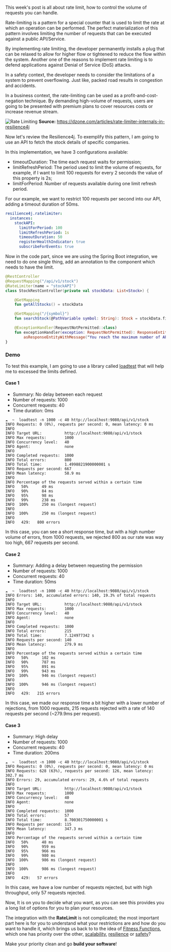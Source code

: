 This week's post is all about rate limit, how to control the volume of requests you can handle.

Rate-limiting is a pattern for a special counter that is used to limit the rate at which an operation can be performed. The perfect materialization of this pattern involves limiting the number of requests that can be executed against a public API/Service.

By implementing rate limiting, the developer permanently installs a plug that can be relaxed to allow for higher flow or tightened to reduce the flow within the system. Another one of the reasons to implement rate limiting is to defend applications against Denial of Service (DoS) attacks.

In a safety context, the developer needs to consider the limitations of a system to prevent overflowing. Just like, packed road results in congestion and accidents.

In a business context, the rate-limiting can be used as a profit-and-cost-negation technique. By demanding high-volume of requests, users are going to be presented with premium plans to cover resources costs or increase revenue stream.

![Rate Limiting](/images/d/188e2e7caeec4cbc705a8a7f9032a013)
**Source:** https://dzone.com/articles/rate-limiter-internals-in-resilience4j

Now let's review the Resilience4j. To exemplify this pattern, I am going to use an API to fetch the stock details of specific companies.

In this implementation, we have 3 configurations available:

- timeoutDuration: The time each request waits for permission;
- limitRefreshPeriod: The period used to limit the volume of requests, for example, if I want to limit 100 requests for every 2 seconds the value of this property is 2s;
- limitForPeriod: Number of requests available during one limit refresh period.

For our example, we want to restrict 100 requests per second into our API, adding a timeout duration of 50ms.

```yaml
resilience4j.ratelimiter:
  instances:
    stockAPI:
      limitForPeriod: 100
      limitRefreshPeriod: 1s
      timeoutDuration: 50
      registerHealthIndicator: true
      subscribeForEvents: true
```

Now in the code part, since we are using the Spring Boot integration, we need to do one single thing, add an annotation to the component which needs to have the limit.

```kotlin
@RestController
@RequestMapping("/api/v1/stock")
@RateLimiter(name = "stockAPI")
class StockRestController(private val stockData: List<Stock>) {

    @GetMapping
    fun getAllStocks() = stockData

    @GetMapping("/{symbol}")
    fun searchStock(@PathVariable symbol: String): Stock = stockData.findBySymbol(symbol)

    @ExceptionHandler(RequestNotPermitted::class)
    fun exceptionHandler(exception: RequestNotPermitted): ResponseEntity<ErrorDetails> =
        asResponseEntityWithMessage("You reach the maximum number of API calls")
}
```

### Demo

To test this example, I am going to use a library called [loadtest](https://www.npmjs.com/package/loadtest) that will help me to excessed the limits defined.

#### Case 1

- Summary: No delay between each request
- Number of requests: 1000
- Concurrent requests: 40
- Time duration: 0ms

```
☁  ~  loadtest -n 1000 -c 40 http://localhost:9080/api/v1/stock
INFO Requests: 0 (0%), requests per second: 0, mean latency: 0 ms
INFO
INFO Target URL:          http://localhost:9080/api/v1/stock
INFO Max requests:        1000
INFO Concurrency level:   40
INFO Agent:               none
INFO
INFO Completed requests:  1000
INFO Total errors:        800
INFO Total time:          1.4998821900000001 s
INFO Requests per second: 667
INFO Mean latency:        58.9 ms
INFO
INFO Percentage of the requests served within a certain time
INFO   50%      49 ms
INFO   90%      84 ms
INFO   95%      98 ms
INFO   99%      238 ms
INFO  100%      250 ms (longest request)
INFO
INFO  100%      250 ms (longest request)
INFO
INFO   429:   800 errors
```

In this case, you can see a short response time, but with a high number volume of errors, from 1000 requests, we rejected 800 as our rate was way too high, 667 requests per second.

#### Case 2

- Summary: Adding a delay between requesting the permission
- Number of requests: 1000
- Concurrent requests: 40
- Time duration: 50ms

```
☁  ~  loadtest -n 1000 -c 40 http://localhost:9080/api/v1/stock
INFO Errors: 140, accumulated errors: 140, 19.3% of total requests
INFO
INFO Target URL:          http://localhost:9080/api/v1/stock
INFO Max requests:        1000
INFO Concurrency level:   40
INFO Agent:               none
INFO
INFO Completed requests:  1000
INFO Total errors:        215
INFO Total time:          7.124977342 s
INFO Requests per second: 140
INFO Mean latency:        279.9 ms
INFO
INFO Percentage of the requests served within a certain time
INFO   50%      102 ms
INFO   90%      787 ms
INFO   95%      891 ms
INFO   99%      943 ms
INFO  100%      946 ms (longest request)
INFO
INFO  100%      946 ms (longest request)
INFO
INFO   429:   215 errors
```

In this case, we made our response time a bit higher with a lower number of rejections, from 1000 requests, 215 requests rejected with a rate of 140 requests per second (~279.9ms per request).

#### Case 3

- Summary: High delay
- Number of requests: 1000
- Concurrent requests: 40
- Time duration: 200ms

```
☁  ~  loadtest -n 1000 -c 40 http://localhost:9080/api/v1/stock
INFO Requests: 0 (0%), requests per second: 0, mean latency: 0 ms
INFO Requests: 628 (63%), requests per second: 126, mean latency: 302.7 ms
INFO Errors: 29, accumulated errors: 29, 4.6% of total requests
INFO
INFO Target URL:          http://localhost:9080/api/v1/stock
INFO Max requests:        1000
INFO Concurrency level:   40
INFO Agent:               none
INFO
INFO Completed requests:  1000
INFO Total errors:        57
INFO Total time:          8.700301750000001 s
INFO Requests per second: 115
INFO Mean latency:        347.3 ms
INFO
INFO Percentage of the requests served within a certain time
INFO   50%      48 ms
INFO   90%      959 ms
INFO   95%      966 ms
INFO   99%      980 ms
INFO  100%      986 ms (longest request)
INFO
INFO  100%      986 ms (longest request)
INFO
INFO   429:   57 errors
```

In this case, we have a low number of requests rejected, but with high throughput, only 57 requests rejected.

Now, It is on you to decide what you want, as you can see this provides you a long list of options for you to plan your resources.

The integration with the **RateLimit** is not complicated; the most important part here is for you to understand what your restrictions are and how do you want to handle it, which brings us back to to the idea of [Fitness Functions](https://tiarebalbi.com/article/architectural-fitness-function), which one has priority over the other, [scalability](https://en.wikipedia.org/wiki/Scalability), [resilience](<https://en.wikipedia.org/wiki/Resilience_(network)>) or [safety](https://en.wikipedia.org/wiki/Safety)?

Make your priority clean and go **build your software**!
